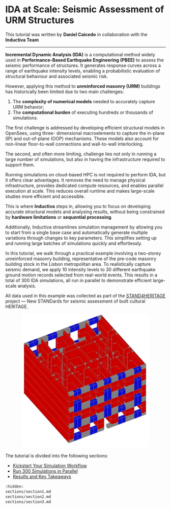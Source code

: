 # IDA at Scale: Seismic Assessment of URM Structures

This tutorial was written by **Daniel Caicedo** in collaboration with the **Inductiva Team**

---

**Incremental Dynamic Analysis (IDA)** is a computational method widely used in **Performance-Based Earthquake Engineering (PBEE)** to assess the seismic performance of structures. It generates response curves across a range of earthquake intensity levels, enabling a probabilistic evaluation of structural behaviour and associated seismic risk.

However, applying this method to **unreinforced masonry (URM)** buildings has historically been limited due to two main challenges:
1. The **complexity of numerical models** needed to accurately capture URM behavior;
2. The **computational burden** of executing hundreds or thousands of simulations.

The first challenge is addressed by developing efficient structural models in OpenSees, using three-
dimensional macroelements to capture the in-plane (IP) and out-of-plane (OOP) mechanisms. These models also account for non-linear floor-to-wall connections and wall-to-wall interlocking.

The second, and often more limiting, challenge lies not only in running a large number of simulations, but also in having the infrastructure required to support them. 

Running simulations on cloud-based HPC is not required to perform IDA, but it offers clear advantages. It removes the need to 
manage physical infrastructure, provides dedicated compute resources, and enables parallel execution at scale. This reduces overall 
runtime and makes large-scale studies more efficient and accessible.

This is where **Inductiva** steps in, allowing you to focus on developing accurate structural models and analysing results, without 
being constrained by **hardware limitations** or **sequential processing**.

Additionally, Inductiva streamlines simulation management by allowing you to start from a single base case and automatically generate multiple variations through changes to key parameters. This simplifies setting up and running large batches of simulations quickly and effortlessly.

In this tutorial, we walk through a practical example involving a two-storey unreinforced masonry building, representative of the 
pre-code masonry building stock in the Lisbon metropolitan area. To realistically capture seismic demand, we apply 10 intensity levels 
to 30 different earthquake ground motion records selected from real-world events. This results in a total of 300 IDA simulations, all run in parallel to demonstrate efficient large-scale analysis.

All data used in this example was collected as part of the [STAND4HERITAGE](https://stand4heritage.org) project — New STANDards for 
seismic assessment of built cultural HERITAGE.

<p align="center"><img src="../_static/prototype.jpeg" alt="Prototype" width="400"></p> 

The tutorial is divided into the following sections:
- [Kickstart Your Simulation Workflow](sections/section1)
- [Run 300 Simulations in Parallel](sections/section2)
- [Results and Key Takeaways](sections/section3)

```{toctree}
:hidden:
sections/section1.md
sections/section2.md
sections/section3.md
```